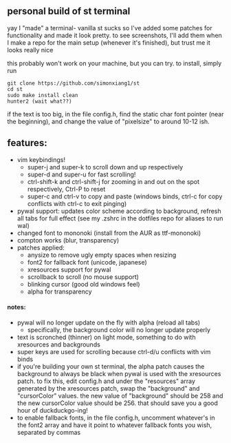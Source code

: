 ## personal build of st terminal

yay I "made" a terminal- vanilla st sucks so I've added some patches for functionality and made it look pretty. to see screenshots, I'll add them when I make a repo for the main setup (whenever it's finished), but trust me it looks really nice

this probably won't work on your machine, but you can try. to install, simply run 
```
git clone https://github.com/simonxiang1/st
cd st
sudo make install clean
hunter2 (wait what??)
```
if the text is too big, in the file config.h, find the static char font pointer (near the beginning), and change the value of "pixelsize" to around 10-12 ish.

## features:

- vim keybindings! 
  - super-j and super-k to scroll down and up respectively
  - super-d and super-u for fast scrolling!
  - ctrl-shift-k and ctrl-shift-j for zooming in and out on the spot respectively, Ctrl-P to reset
  - super-c and ctrl-v to copy and paste (windows binds, ctrl-c for copy conflicts with ctrl-c to exit pinging)
- pywal support: updates color scheme according to background, refresh all tabs for full effect (see my .zshrc in the dotfiles repo for aliases to run wal)
- changed font to mononoki (install from the AUR as ttf-mononoki)
- compton works (blur, transparency)
- patches applied:
  - anysize to remove ugly empty spaces when resizing
  - font2 for fallback font (unicode, japanese)
  - xresources support for pywal
  - scrollback to scroll (no mouse support)
  - blinking cursor (good old windows feel)
  - alpha for transparency

#### notes:
- pywal will no longer update on the fly with alpha (reload all tabs)
  - specifically, the background color will no longer update properly
- text is scronched (thinner) on light mode, something to do with xresources and backgrounds
- super keys are used for scrolling because ctrl-d/u conflicts with vim binds
- if you're building your own st terminal, the alpha patch causes the background to always be black when pywal is used with the xresources patch. to fix this, edit config.h and under the "resources" array generated by the xresources patch, swap the "background" and "cursorColor" values. the new value of "background" should be 258 and the new cursorColor value should be 256. that should save you a good hour of duckduckgo-ing!
- to enable fallback fonts, in the file config.h, uncomment whatever's in the font2 array and have it point to whatever fallback fonts you wish, separated by commas 
